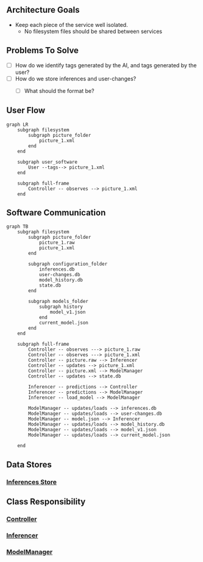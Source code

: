 
## Architecture Goals
- Keep each piece of the service well isolated.
  - No filesystem files should be shared between services

## Problems To Solve
- [ ] How do we identify tags generated by the AI, and tags generated by the user?
- [ ] How do we store inferences and user-changes? 
  - [ ] What should the format be?


## User Flow
```mermaid
graph LR
    subgraph filesystem 
        subgraph picture_folder
            picture_1.xml
        end
    end
    
    subgraph user_software 
        User --tags--> picture_1.xml
    end

    subgraph full-frame 
        Controller -- observes --> picture_1.xml
    end
```


## Software Communication
```mermaid
graph TB
    subgraph filesystem 
        subgraph picture_folder 
            picture_1.raw
            picture_1.xml
        end
        
        subgraph configuration_folder
            inferences.db
            user-changes.db
            model_history.db
            state.db
        end
        
        subgraph models_folder
            subgraph history 
                model_v1.json
            end
            current_model.json
        end
    end
    
    subgraph full-frame
        Controller -- observes ---> picture_1.raw
        Controller -- observes ---> picture_1.xml
        Controller -- picture.raw --> Inferencer
        Controller -- updates --> picture_1.xml
        Controller -- picture.xml --> ModelManager
        Controller -- updates --> state.db
        
        Inferencer -- predictions --> Controller
        Inferencer -- predictions --> ModelManager
        Inferencer -- load_model --> ModelManager
        
        ModelManager -- updates/loads --> inferences.db
        ModelManager -- updates/loads --> user-changes.db
        ModelManager -- model.json --> Inferencer
        ModelManager -- updates/loads --> model_history.db
        ModelManager -- updates/loads --> model_v1.json
        ModelManager -- updates/loads --> current_model.json
        
    end
```

## Data Stores
### [Inferences Store](Data_Stores%2FInferences.md)


## Class Responsibility
### [Controller](classes%2FController.md)
### [Inferencer](classes%2FInferencer.md)
### [ModelManager](classes%2FModelManager.md)


